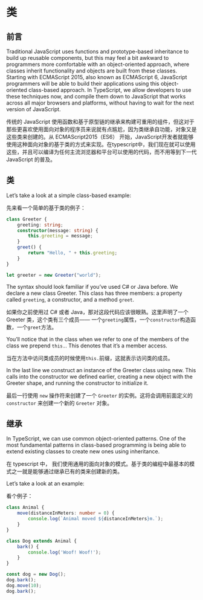 # 类

## 前言

Traditional JavaScript uses functions and prototype-based inheritance to build up reusable components, but this may feel a bit awkward to programmers more comfortable with an object-oriented approach, where classes inherit functionality and objects are built from these classes. Starting with ECMAScript 2015, also known as ECMAScript 6, JavaScript programmers will be able to build their applications using this object-oriented class-based approach. In TypeScript, we allow developers to use these techniques now, and compile them down to JavaScript that works across all major browsers and platforms, without having to wait for the next version of JavaScript.

传统的 JavaScript 使用函数和基于原型链的继承来构建可重用的组件，但这对于那些更喜欢使用面向对象的程序员来说就有点尴尬，因为类继承自功能，对象又是这些类来创建的。从 ECMAScript2015（ES6） 开始，JavaScript开发者就能够使用这种面向对象的基于类的方式来实现。在typescript中，我们现在就可以使用这些，并且可以编译为任何主流浏览器和平台可以使用的代码，而不用等到下一代 JavaScript 的普及。

## 类

Let’s take a look at a simple class-based example:

先来看一个简单的基于类的例子：

```ts
class Greeter {
    greeting: string;
    constructor(message: string) {
        this.greeting = message;
    }
    greet() {
        return "Hello, " + this.greeting;
    }
}

let greeter = new Greeter("world");
```

The syntax should look familiar if you’ve used C# or Java before. We declare a new class Greeter. This class has three members: a property called `greeting`, a constructor, and a method `greet`.

如果你之前使用过 C# 或者 Java，那对这段代码应该很眼熟。这里声明了一个 Greeter 类，这个类有三个成员—— 一个`greeting`属性，一个`constructor`构造函数，一个`greet`方法。

You’ll notice that in the class when we refer to one of the members of the class we prepend `this.`. This denotes that it’s a member access.

当在方法中访问类成员的时候使用`this.`前缀，这就表示访问类的成员。

In the last line we construct an instance of the Greeter class using new. This calls into the constructor we defined earlier, creating a new object with the Greeter shape, and running the constructor to initialize it.

最后一行使用 `new` 操作符来创建了一个 `Greeter` 的实例。这将会调用前面定义的 `constructor` 来创建一个新的 `Greeter` 对象。

## 继承

In TypeScript, we can use common object-oriented patterns. One of the most fundamental patterns in class-based programming is being able to extend existing classes to create new ones using inheritance.

在 typescript 中， 我们使用通用的面向对象的模式。基于类的编程中最基本的模式之一就是能够通过继承已有的类来创建新的类。

Let’s take a look at an example:

看个例子：

```ts
class Animal {
    move(distanceInMeters: number = 0) {
        console.log(`Animal moved ${distanceInMeters}m.`);
    }
}

class Dog extends Animal {
    bark() {
        console.log('Woof! Woof!');
    }
}

const dog = new Dog();
dog.bark();
dog.move(10);
dog.bark();
```

